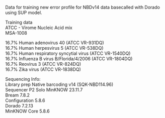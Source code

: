 Data for training new error profile for NBDv14 data basecalled with Dorado using SUP model.  

Training data  
ATCC - Virome Nucleic Acid mix  
MSA-1008  
  
16.7% Human adenovirus 40 (ATCC VR-931DQ)  
16.7% Human herpesvirus 5 (ATCC VR-538DQ)  
16.7% Human respiratory syncytial virus (ATCC VR-1540DQ)  
16.7% Influenza B virus B/Florida/4/2006 (ATCC VR-1804DQ)  
16.7% Reovirus 3 (ATCC VR-824DQ)  
16.7% Zika virus (ATCC VR-1838DQ)  

Sequencing Info:  
Library prep Native barcoding v14 (SQK-NBD114.96)  
Sequencer P2 Solo
MinKNOW 23.11.7  
Bream 7.8.2  
Configuration 5.8.6  
Dorado 7.2.13  
MinKNOW Core 5.8.6  
